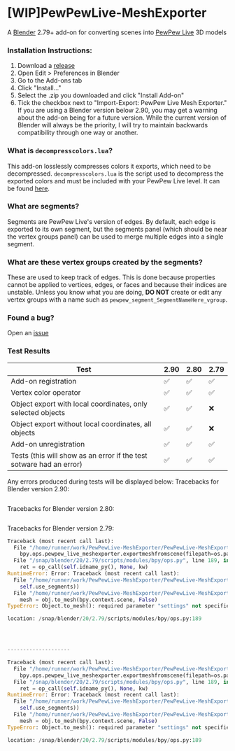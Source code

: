 # \[WIP\]PewPewLive-MeshExporter
A [Blender](https://www.blender.org/) 2.79+ add-on for converting scenes into [PewPew Live](https://pewpew.live/) 3D models

### Installation Instructions:
1. Download a [release](https://github.com/ModEngineer/PewPewLive-MeshExporter/releases)
2. Open Edit > Preferences in Blender
3. Go to the Add-ons tab
4. Click "Install..."
5. Select the .zip you downloaded and click "Install Add-on"
6. Tick the checkbox next to "Import-Export: PewPew Live Mesh Exporter." If you are using a Blender version below 2.90, you may get a warning about the add-on being for a future version. While the current version of Blender will always be the priority, I will try to maintain backwards compatibility through one way or another.

### What is `decompresscolors.lua`?
This add-on losslessly compresses colors it exports, which need to be decompressed. `decompresscolors.lua` is the script used to decompress the exported colors and must be included with your PewPew Live level. It can be found [here](https://github.com/ModEngineer/PewPewLive-Code-Snippets/blob/main/mesh_utils/decompresscolors.lua).

### What are segments?
Segments are PewPew Live's version of edges. By default, each edge is exported to its own segment, but the segments panel (which should be near the vertex groups panel) can be used to merge multiple edges into a single segment.

### What are these vertex groups created by the segments?
These are used to keep track of edges. This is done because properties cannot be applied to vertices, edges, or faces and because their indices are unstable. Unless you know what you are doing, __DO NOT__ create or edit any vertex groups with a name such as `pewpew_segment_SegmentNameHere_vgroup`.

### Found a bug?
Open an [issue](https://github.com/ModEngineer/PewPewLive-MeshExporter/issues)

### Test Results <!-- The below "tablestart" and "tableend" comments must be kept in their current formats. They are used by Github Actions to automatically update the test results displayed here. -->
<!--tablestart-->
| Test | 2.90 | 2.80 | 2.79 |
| --- | --- | --- | --- |
| Add-on registration | ✅ | ✅ | ✅ |
| Vertex color operator | ✅ | ✅ | ✅ |
| Object export with local coordinates, only selected objects | ✅ | ✅ | ❌ |
| Object export without local coordinates, all objects | ✅ | ✅ | ❌ |
| Add-on unregistration | ✅ | ✅ | ✅ |
| Tests (this will show as an error if the test sotware had an error) | ✅ | ✅ | ✅ |

Any errors produced during tests will be displayed below:
Tracebacks for Blender version 2.90:
```py
```
Tracebacks for Blender version 2.80:
```py
```
Tracebacks for Blender version 2.79:
```py
Traceback (most recent call last):
  File "/home/runner/work/PewPewLive-MeshExporter/PewPewLive-MeshExporter/.github/workflows/blender_tests/blender_tests.py", line 92, in <module>
    bpy.ops.pewpew_live_meshexporter.exportmeshfromscene(filepath=os.path.join(os.environ["GITHUB_WORKSPACE"], ".github", "workflows", "blender_tests", "test.lua"), max_decimal_digits=3, multiplier=5, only_selected=True, use_local=True, exclude_seamed_edges=True, export_color=True, color_decompressor_location="decompresscolors", use_segments=False, use_fixedpoint=False)
  File "/snap/blender/20/2.79/scripts/modules/bpy/ops.py", line 189, in __call__
    ret = op_call(self.idname_py(), None, kw)
RuntimeError: Error: Traceback (most recent call last):
  File "/home/runner/work/PewPewLive-MeshExporter/PewPewLive-MeshExporter/tempmodulefolder/ppl_meshexport_addon/exporters/exportmesh.py", line 232, in execute
    self.use_segments))
  File "/home/runner/work/PewPewLive-MeshExporter/PewPewLive-MeshExporter/tempmodulefolder/ppl_meshexport_addon/exporters/exportmesh.py", line 25, in serializeMesh
    mesh = obj.to_mesh(bpy.context.scene, False)
TypeError: Object.to_mesh(): required parameter "settings" not specified

location: /snap/blender/20/2.79/scripts/modules/bpy/ops.py:189




--------------------

Traceback (most recent call last):
  File "/home/runner/work/PewPewLive-MeshExporter/PewPewLive-MeshExporter/.github/workflows/blender_tests/blender_tests.py", line 100, in <module>
    bpy.ops.pewpew_live_meshexporter.exportmeshfromscene(filepath=os.path.join(os.environ["GITHUB_WORKSPACE"], ".github", "workflows", "blender_tests",  "test2.lua"), max_decimal_digits=3, multiplier=5, only_selected=False, use_local=False, exclude_seamed_edges=True, export_color=True, color_decompressor_location="decompresscolors", use_segments=False, use_fixedpoint=False)
  File "/snap/blender/20/2.79/scripts/modules/bpy/ops.py", line 189, in __call__
    ret = op_call(self.idname_py(), None, kw)
RuntimeError: Error: Traceback (most recent call last):
  File "/home/runner/work/PewPewLive-MeshExporter/PewPewLive-MeshExporter/tempmodulefolder/ppl_meshexport_addon/exporters/exportmesh.py", line 232, in execute
    self.use_segments))
  File "/home/runner/work/PewPewLive-MeshExporter/PewPewLive-MeshExporter/tempmodulefolder/ppl_meshexport_addon/exporters/exportmesh.py", line 25, in serializeMesh
    mesh = obj.to_mesh(bpy.context.scene, False)
TypeError: Object.to_mesh(): required parameter "settings" not specified

location: /snap/blender/20/2.79/scripts/modules/bpy/ops.py:189


```
<!--tableend-->
